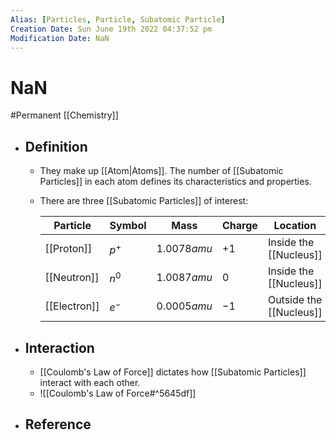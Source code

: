 ```yaml
---
Alias: [Particles, Particle, Subatomic Particle]
Creation Date: Sun June 19th 2022 04:37:52 pm 
Modification Date: NaN
---
```

# NaN
#Permanent [[Chemistry]]

- ## Definition
	- They make up [[Atom|Atoms]]. The number of [[Subatomic Particles]] in each atom defines its characteristics and properties. 
	- There are three [[Subatomic Particles]] of interest:
		
		| Particle | Symbol | Mass                | Charge | Location                         |
		| -------- | ------- | --------------- | ------- | ------------------------ |
		| [[Proton]]   | $p^+$  | $1.0078amu$            | $+1$    | Inside the [[Nucleus]]    |
		| [[Neutron]] | $n^0$  | $1.0087amu$            | $0$      | Inside the [[Nucleus]]    |
		| [[Electron]] | $e^-$  | $0.0005amu$ | $-1$    | Outside the [[Nucleus]] |
		
- ## Interaction
	- [[Coulomb's Law of Force]] dictates how [[Subatomic Particles]] interact with each other.
	- ![[Coulomb's Law of Force#^5645df]]
- ## Reference